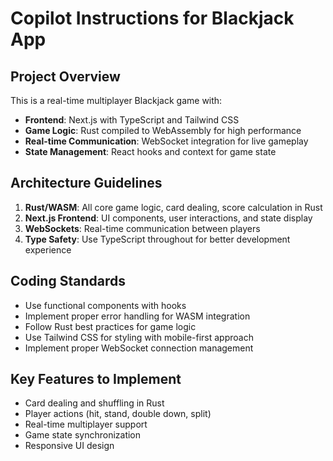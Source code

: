 # Copilot Instructions for Blackjack App

<!-- Use this file to provide workspace-specific custom instructions to Copilot. For more details, visit https://code.visualstudio.com/docs/copilot/copilot-customization#_use-a-githubcopilotinstructionsmd-file -->

## Project Overview

This is a real-time multiplayer Blackjack game with:

- **Frontend**: Next.js with TypeScript and Tailwind CSS
- **Game Logic**: Rust compiled to WebAssembly for high performance
- **Real-time Communication**: WebSocket integration for live gameplay
- **State Management**: React hooks and context for game state

## Architecture Guidelines

1. **Rust/WASM**: All core game logic, card dealing, score calculation in Rust
2. **Next.js Frontend**: UI components, user interactions, and state display
3. **WebSockets**: Real-time communication between players
4. **Type Safety**: Use TypeScript throughout for better development experience

## Coding Standards

- Use functional components with hooks
- Implement proper error handling for WASM integration
- Follow Rust best practices for game logic
- Use Tailwind CSS for styling with mobile-first approach
- Implement proper WebSocket connection management

## Key Features to Implement

- Card dealing and shuffling in Rust
- Player actions (hit, stand, double down, split)
- Real-time multiplayer support
- Game state synchronization
- Responsive UI design
